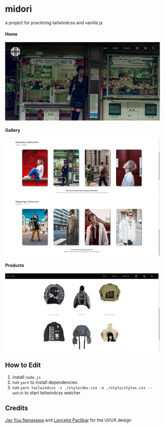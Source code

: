 # midori

a project for practicing tailwindcss and vanilla js

#### Home

![image](./images/home.png)

#### Gallery

![image](./images/gallery.png)
![image](./images/gallery2.png)

#### Products

![image](./images/products.png)

## How to Edit

1. install `node.js`
2. run `yarn` to install dependencies
3. run `yarn tailwindcss -i ./style/dev.css -o ./style/styles.css --watch` to start tailwindcss watcher

## Credits
[Jay Yuu Nanasawa](https://www.behance.net/jayyuunanasawa?tracking_source=search_users|Jay%20yuu%20nanasawa) and [Lancelot Paclibar](https://www.behance.net/shiroinora12?tracking_source=search_users|shiroi%20nora) for the UI/UX design 

